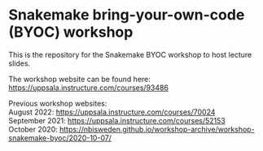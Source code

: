 # Snakemake bring-your-own-code (BYOC) workshop

This is the repository for the Snakemake BYOC workshop to host lecture slides.

The workshop website can be found here: https://uppsala.instructure.com/courses/93486

Previous workshop websites:  
August 2022: https://uppsala.instructure.com/courses/70024  
September 2021: https://uppsala.instructure.com/courses/52153  
October 2020: https://nbisweden.github.io/workshop-archive/workshop-snakemake-byoc/2020-10-07/  
